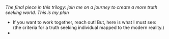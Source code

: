 *The final piece in this trilogy: join me on a journey to create a more truth seeking world. This is my plan*

- If you want to work together, reach out! But, here is what I must see: (the criteria for a truth seeking individual mapped to the modern reality.)
- 